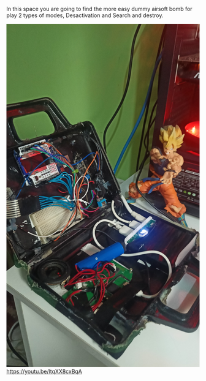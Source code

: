 In this space you are going to find the more easy dummy airsoft bomb for play 2 types of modes, Desactivation and Search and destroy. 



![image alt](https://github.com/Alefarfan12/AirsoftDummyC4Bomb/blob/main/IMG20250308225726.jpg)
https://youtu.be/ltqXX8cxBqA
